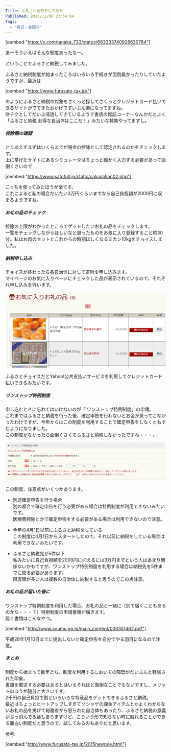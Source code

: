 ```yaml
---
Title: ふるさと納税をしてみた
Published: 2015/11/08 23:54:04
Tags:
  - "株式・金回り"
---
```

[oembed:"https://x.com/tanaka_733/status/663333740928630784"]

あーそういえばそんな制度あったなー。  

ということでふるさと納税してみました。  

<!-- more -->

ふるさと納税制度が始まったころはいろいろ手続きが面倒臭かったりしていたようですが、最近は

[oembed:"https://www.furusato-tax.jp/"]

のようにふるさと納税の対象をさくっと探してさくっとクレジットカード払いできるサイトがでてきたおかげでずいぶん楽になってますね。  
財テクとしてだいぶ浸透してきているようで書店の雑誌コーナーなんかだとよく「ふるさと納税 お得な自治体はここだ！」みたいな特集やってますし。  

##### 控除額の確認  
とりあえずまずはいくらまでが税金の控除として認定されるのかをチェックします。  
上に挙げたサイトにあるシミュレータはちょっと細かく入力する必要があって面倒くさいので

[oembed:"https://www.satofull.jp/static/calculation02.php"]

こっちを使ってみたほうが楽です。  
これによると私の場合だいたい3万円くらいまでなら自己負担額が2000円に収まるようですね。  

##### お礼の品のチェック  
控除の上限がわかったところでゲットしたいお礼の品をチェックします。  
一覧をチェックしながらほしいなと思ったものをお気に入り登録すること約30分。私はお肉のセットとこれからの時期ほしくなるミカン10kgをチョイスしました。  


##### 納税申し込み  
チョイスが終わったら各自治体に対して寄附を申し込みます。  
マイページのお気に入りページにチェックした品が表示されているので、それぞれ申し込みを行います。  

![](20151108233827.png) 

ふるさとチョイスだとYahoo!公共支払いサービスを利用してクレジットカード払いできるみたいです。  

##### ワンストップ特例制度  
申し込むときに忘れてはいけないのが「 ワンストップ特例制度」の申請。  
これまではふるさと納税を行った後、確定申告を行わないとお金が戻ってこなかったわけですが、今年からはこの制度を利用することで確定申告をしなくともすむようになりました。  
この制度がなかったら面倒くさくてふるさと納税しなかったですね・・・。  

![](20151108234140.png) 

この制度、注意点がいくつかあります。  

* 別途確定申告を行う場合  
別の都合で確定申告を行う必要がある場合は特例制度が利用できないみたいです。  
医療費控除とかで確定申告をする必要がある場合は利用できないので注意。  

* 今年の4月1日以前にふるさと納税をしている  
この制度は4月1日からスタートしたので、それ以前に納税をしている場合は利用できないみたいです。  

* ふるさと納税先が5件以下  
私みたいに自己負担額を2000円に抑えるには3万円までという人はあまり関係ないかもですが、ワンストップ特例制度を利用する場合は納税先を5件までに絞る必要があります。  
限度額が多い人は複数の自治体に納税すると思うのでこの点注意。  


##### お礼の品が届いた後に  
ワンストップ特例制度を利用した場合、お礼の品と一緒に（別で届くこともあるのかな・・・？）特例制度の申請書類が届きます。  
届く書類はこんなやつ。  

[oembed:"http://www.soumu.go.jp/main_content/000351462.pdf"]

平成28年1月10日までに提出しないと確定申告を自分でやる羽目になるので注意。  

##### まとめ  
制度から始まって数年たち、制度を利用するにおいての障壁がだいぶんと軽減された印象。  
書類を郵送する必要はあるとはいえそれほど面倒なことでもないですし、メリットのほうが随分と大きいです。  
2千円の自己負担で割といろいろな特産品をゲットできるふるさと納税。  
最近はちょっとヒートアップしすぎてソシャゲの課金アイテムとかよくわからないお礼の品を掲げて総務省から怒られた自治体もあったり、ふるさと納税の意義がぶっ飛んでる話もありますけど、こういう形で知らない町に触れることができる面白い制度だと思うので、試してみるのもありだと思います。



参考:

[oembed:"http://www.furusato-tax.jp/2015newrule.html"]

